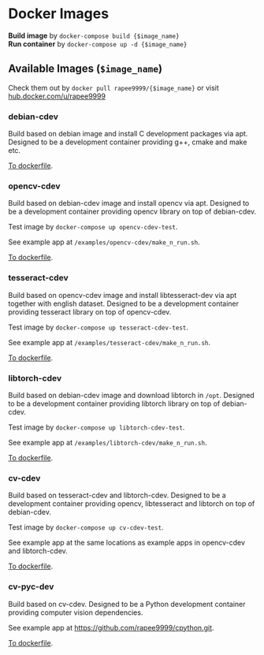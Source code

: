 # Docker Images

**Build image** by `docker-compose build {$image_name}`<br>
**Run container** by `docker-compose up -d {$image_name}`


## Available Images (`$image_name`)

Check them out by `docker pull rapee9999/{$image_name}` or visit 
[hub.docker.com/u/rapee9999](https://hub.docker.com/u/rapee9999)


### debian-cdev
Build based on debian image and install C development packages via apt. Designed to be a development container providing g++, cmake and make etc. 

[To dockerfile](debian-cdev/dockerfile).


### opencv-cdev
Build based on debian-cdev image and install opencv via apt. Designed to be a development container providing opencv library on top of debian-cdev.

Test image by `docker-compose up opencv-cdev-test`.

See example app at `/examples/opencv-cdev/make_n_run.sh`.

[To dockerfile](opencv-cdev/dockerfile).


### tesseract-cdev
Build based on opencv-cdev image and install libtesseract-dev via apt together with english dataset. Designed to be a development container providing tesseract library on top of opencv-cdev.

Test image by `docker-compose up tesseract-cdev-test`.

See example app at `/examples/tesseract-cdev/make_n_run.sh`.

[To dockerfile](tesseract-cdev/dockerfile).


### libtorch-cdev
Build based on debian-cdev image and download libtorch in `/opt`. Designed to be a development container providing libtorch library on top of debian-cdev.

Test image by `docker-compose up libtorch-cdev-test`.

See example app at `/examples/libtorch-cdev/make_n_run.sh`.

[To dockerfile](libtorch-cdev/dockerfile).


### cv-cdev
Build based on tesseract-cdev and libtorch-cdev. Designed to be a development container providing opencv, libtesseract and libtorch on top of debian-cdev.

Test image by `docker-compose up cv-cdev-test`.

See example app at the same locations as example apps in opencv-cdev and libtorch-cdev.

[To dockerfile](cv-cdev/dockerfile).


### cv-pyc-dev
Build based on cv-cdev. Designed to be a Python development container providing computer vision dependencies.

See example app at https://github.com/rapee9999/cpython.git.

[To dockerfile](cv-pyc-dev/dockerfile).
